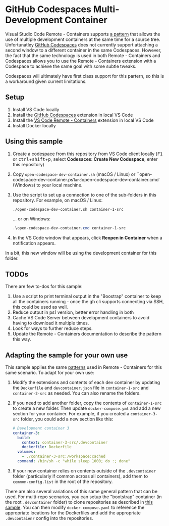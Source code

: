 # GitHub Codespaces Multi-Development Container

Visual Studio Code Remote - Containers supports [a pattern](https://code.visualstudio.com/remote/advancedcontainers/connect-multiple-containers) that allows the use of multiple development containers at the same time for a source tree. Unfortunatley [GitHub Codespaces](https://github.com/features/codespaces) does not currently support attaching a second window to a different container in the same Codespaces. However, the fact that the same technology is used in both Remote - Containers and Codespaces allows you to use the Remote - Containers extension with a Codespace to achieve the same goal with some subtle tweaks.

Codespaces will ultimately have first class support for this partern, so this is a workaround given current limitations.

## Setup

1. Install VS Code locally
2. Install the [GitHub Codespaces](https://marketplace.visualstudio.com/items?itemName=GitHub.codespaces) extension in local VS Code
3. Install the [VS Code Remote - Containers](https://marketplace.visualstudio.com/items?itemName=ms-vscode-remote.remote-containers) extension in local VS Code
4. Install Docker locally

## Using this sample

1. Create a codespace from this repository from VS Code client locally (<kbd>F1</kbd> or <kbd>ctrl</kbd>+<kbd>shift</kbd>+<kbd>p</kbd>, select **Codesaces: Create New Codespace**, enter this repository)
2. Copy `open-codespace-dev-container.sh` (macOS / Linux) or ``open-codespace-dev-container.ps1` and `open-codespace-dev-container.cmd` (Windows) to your local machine.
3. Use the script to set up a connection to one of the sub-folders in this repository. For example, on macOS / Linux:

    ```bash
    ./open-codespace-dev-container.sh container-1-src
    ```

    ... or on Windows:
    ```powershell
    .\open-codespace-dev-container.cmd container-1-src
    ```

4. In the VS Code window that appears, click **Reopen in Container** when a notification appears.

In a bit, this new window will be using the development container for this folder.

## TODOs

There are few to-dos for this sample:
1. Use a script to print terminal output in the "Boostrap" container to keep all the containers running - once the gh cli supports connecting via SSH, this could be used as well.
2. Reduce output in ps1 version, better error handling in both
3. Cache VS Code Server between development containers to avoid having to download it multiple times.
4. Look for ways to further reduce steps.
5. Update the Remote - Containers documentation to describe the pattern this way.

## Adapting the sample for your own use

This sample applies the same [patterns](https://code.visualstudio.com/remote/advancedcontainers/connect-multiple-containers) used in Remote - Containers for this same scenario. To adapt for your own use:

1. Modify the extensions and contents of each dev container by updating the `Dockerfile` and `devcontainer.json` file in `container-1-src` and `container-2-src` as needed. You can also rename the folders.
2. If you need to add another folder, copy the contents of `container-1-src` to create a new folder. Then update `docker-compose.yml` and add a new section for your container. For example, if you created a `container-3-src` folder, you could add a new section like this:

    ```yaml
    # Development container 3
    container-3:
      build:
        context: container-3-src/.devcontainer
        dockerfile: Dockerfile
      volumes:
        - ./container-3-src:/workspace:cached
      command: /bin/sh -c "while sleep 1000; do :; done"
    ```

3. If your new container relies on contents outside of the `.devcontainer` folder (particularly if common across all containers), add them to `common-config.list` in the root of the repository.

There are also several variations of this same general pattern that can be used. For multi-repo scenarios, you can setup the "bootstrap" container (in the root `.devcontainer` folder) to clone repositories as described in [this sample](https://github.com/Chuxel/codespaces-multi-repo). You can then modify `docker-compose.yaml` to reference the appropriate locations for the Dockerfiles and add the appropriate `.devcontaienr` config into the repositories.
